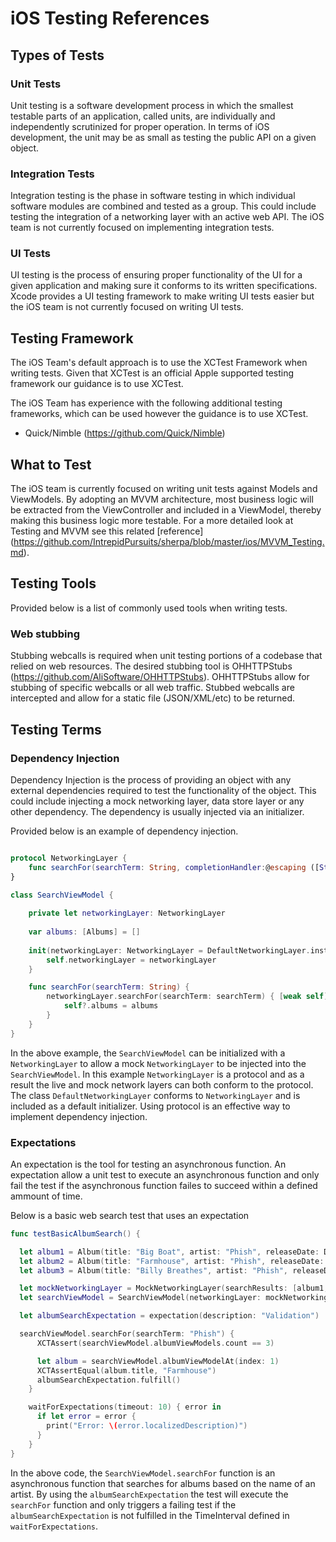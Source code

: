 # iOS Testing References

## Types of Tests

### Unit Tests

Unit testing is a software development process in which the smallest testable parts of an application, called units, are individually and independently scrutinized for proper operation. In terms of iOS development, the unit may be as small as testing the public API on a given object.

### Integration Tests

Integration testing is the phase in software testing in which individual software modules are combined and tested as a group. This could include testing the integration of a networking layer with an active web API. The iOS team is not currently focused on implementing integration tests.

### UI Tests

UI testing is the process of ensuring proper functionality of the UI for a given application and making sure it conforms to its written specifications. Xcode provides a UI testing framework to make writing UI tests easier but the iOS team is not currently focused on writing UI tests.

## Testing Framework

The iOS Team's default approach is to use the XCTest Framework when writing tests. Given that XCTest is an official Apple supported testing framework our guidance is to use XCTest.

The iOS Team has experience with the following additional testing frameworks, which can be used however the guidance is to use XCTest.

* Quick/Nimble (https://github.com/Quick/Nimble) 

## What to Test

The iOS team is currently focused on writing unit tests against Models and ViewModels. By adopting an MVVM architecture, most business logic will be extracted from the ViewController and included in a ViewModel, thereby making this business logic more testable. For a more detailed look at Testing and MVVM see this related [reference] (https://github.com/IntrepidPursuits/sherpa/blob/master/ios/MVVM_Testing.md). 

## Testing Tools

Provided below is a list of commonly used tools when writing tests. 

### Web stubbing

Stubbing webcalls is required when unit testing portions of a codebase that relied on web resources. The desired stubbing tool is OHHTTPStubs (https://github.com/AliSoftware/OHHTTPStubs). OHHTTPStubs allow for stubbing of specific webcalls or all web traffic. Stubbed webcalls are intercepted and allow for a static file (JSON/XML/etc) to be returned.

## Testing Terms

### Dependency Injection

Dependency Injection is the process of providing an object with any external dependencies required to test the functionality of the object. This could include injecting a mock networking layer, data store layer or any other dependency. The dependency is usually injected via an initializer. 

Provided below is an example of dependency injection.

```swift

protocol NetworkingLayer {
    func searchFor(searchTerm: String, completionHandler:@escaping ([String]) -> ())
}

class SearchViewModel {
    
    private let networkingLayer: NetworkingLayer
    
    var albums: [Albums] = []
        
    init(networkingLayer: NetworkingLayer = DefaultNetworkingLayer.instance) {
        self.networkingLayer = networkingLayer
    }

    func searchFor(searchTerm: String) {
        networkingLayer.searchFor(searchTerm: searchTerm) { [weak self] (albums) in
            self?.albums = albums
        }
    }
}
```

In the above example, the `SearchViewModel` can be initialized with a `NetworkingLayer` to allow a mock `NetworkingLayer` to be injected into the `SearchViewModel`. In this example `NetworkingLayer` is a protocol and as a result the live and mock network layers can both conform to the protocol. The class `DefaultNetworkingLayer` conforms to `NetworkingLayer` and is included as a default initializer. Using protocol is an effective way to implement dependency injection.

### Expectations

An expectation is the tool for testing an asynchronous function. An expectation allow a unit test to execute an asynchronous function and only fail the test if the asynchronous function failes to succeed within a defined ammount of time.

Below is a basic web search test that uses an expectation

```swift
func testBasicAlbumSearch() {

  let album1 = Album(title: "Big Boat", artist: "Phish", releaseDate: Date(), imageURL: URL(string: "http://www.image1.jpg")!)
  let album2 = Album(title: "Farmhouse", artist: "Phish", releaseDate: Date(), imageURL: URL(string: "http://www.image2.jpg")!)
  let album3 = Album(title: "Billy Breathes", artist: "Phish", releaseDate: Date(), imageURL: URL(string: "http://www.image2.jpg")!)

  let mockNetworkingLayer = MockNetworkingLayer(searchResults: [album1, album2, album3])
  let searchViewModel = SearchViewModel(networkingLayer: mockNetworkingLayer)

  let albumSearchExpectation = expectation(description: "Validation")

  searchViewModel.searchFor(searchTerm: "Phish") {
      XCTAssert(searchViewModel.albumViewModels.count == 3)

      let album = searchViewModel.albumViewModelAt(index: 1)
      XCTAssertEqual(album.title, "Farmhouse")
      albumSearchExpectation.fulfill()
    }

    waitForExpectations(timeout: 10) { error in
      if let error = error {
        print("Error: \(error.localizedDescription)")
      }
    }
}
```

In the above code, the `SearchViewModel.searchFor` function is an asynchronous function that searches for albums based on the name of an artist. By using the `albumSearchExpectation` the test will execute the `searchFor` function and only triggers a failing test if the `albumSearchExpectation` is not fulfilled in the TimeInterval defined in `waitForExpectations`. 
